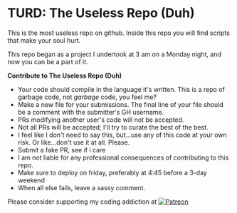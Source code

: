 # TURD: The Useless Repo (Duh)

This is the most useless repo on github. Inside this repo you will find scripts that make your soul hurt.

This repo began as a project I undertook at 3 am on a Monday night, and now you can be a part of it.

**Contribute to The Useless Repo (Duh)**

* Your code should compile in the language it's written. This is a repo of garbage code, not *garbage* code, you feel me?
* Make a new file for your submissions. The final line of your file should be a comment with the submitter's GH username.
* PRs modifying another user's code will not be accepted.
* Not all PRs will be accepted; I'll try to curate the best of the best.
* I feel like I don't need to say this, but...use any of this code at your own risk. Or like...don't use it at all. Please.
* Submit a fake PR, see if i care
* I am not liable for any professional consequences of contributing to this repo.
* Make sure to deploy on friday, preferably at 4:45 before a 3-day weekend
* When all else fails, leave a sassy comment.

Please consider supporting my coding addiction at [![Patreon](https://img.shields.io/badge/Patreon-F96854?style=for-the-badge&logo=patreon&logoColor=white)](https://patreon.com/gibgames)
